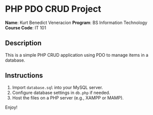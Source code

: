 # PHP PDO CRUD Project

**Name**: Kurt Benedict Veneracion 
**Program**: BS Information Technology  
**Course Code**: IT 101

## Description
This is a simple PHP CRUD application using PDO to manage items in a database.

## Instructions
1. Import `database.sql` into your MySQL server.
2. Configure database settings in `db.php` if needed.
3. Host the files on a PHP server (e.g., XAMPP or MAMP).

Enjoy!
